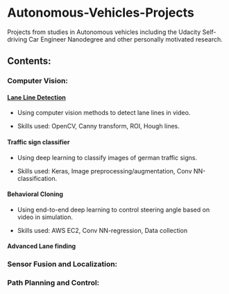 # Autonomous-Vehicles-Projects

Projects from studies in Autonomous vehicles including the Udacity Self-driving Car Engineer Nanodegree and other personally motivated research.

## Contents:

### Computer Vision:

#### [Lane Line Detection](../LaneLine_Detection/)

* Using computer vision methods to detect lane lines in video.

* Skills used: OpenCV, Canny transform, ROI, Hough lines.

#### Traffic sign classifier

* Using deep learning to classify images of german traffic signs.

* Skills used: Keras, Image preprocessing/augmentation, Conv NN-classification.

#### Behavioral Cloning

* Using end-to-end deep learning to control steering angle based on video in simulation.

* Skills used: AWS EC2, Conv NN-regression, Data collection

#### Advanced Lane finding

### Sensor Fusion and Localization:

### Path Planning and Control:
